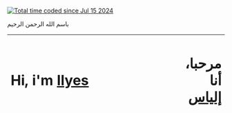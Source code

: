 <a href="https://wakatime.com/@9b8d01c3-37ec-484d-af70-824dcb9bea67"><img src="https://wakatime.com/badge/user/9b8d01c3-37ec-484d-af70-824dcb9bea67.svg" alt="Total time coded since Jul 15 2024" /></a> 

باسم الله الرحمن الرحيم
 
<table style="width: 504.328px; height: 312px;">
<tbody>
<tr style="height: 8.07812px;">
<td style="width: 244px; height: 8.07812px;">
<h1>Hi, i'm <a href="https://www.instagram.com/ilyes.kouach1/" target="_blank">Ilyes</a>&nbsp;</h1>
</td>
<td style="width: 244.328px; height: 8.07812px; padding-left: 180px; text-align: right;">
<h1>مرحبا، أنا <a href="https://www.instagram.com/ilyes.kouach1/" target="_blank">إلياس</a></h1>
</td>
</tr>
<tr style="height: 148px; padding-left: 180px;">
<td style="width: 244px; height: 148px; padding-left: 180px; text-align: right;">&nbsp;</td>
<td style="width: 244.328px; height: 148px;">&nbsp;</td>
</tr>
</tbody>
</table>
